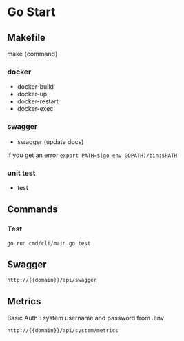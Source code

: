 # Go Start

## Makefile

make {command}

### docker

- docker-build
- docker-up
- docker-restart
- docker-exec

### swagger

- swagger (update docs)

if you get an error
`export PATH=$(go env GOPATH)/bin:$PATH`

### unit test

- test
  
## Commands

### Test

```
go run cmd/cli/main.go test
```

## Swagger

```
http://{{domain}}/api/swagger
```

## Metrics

Basic Auth : system username and password from .env  

```
http://{{domain}}/api/system/metrics
```